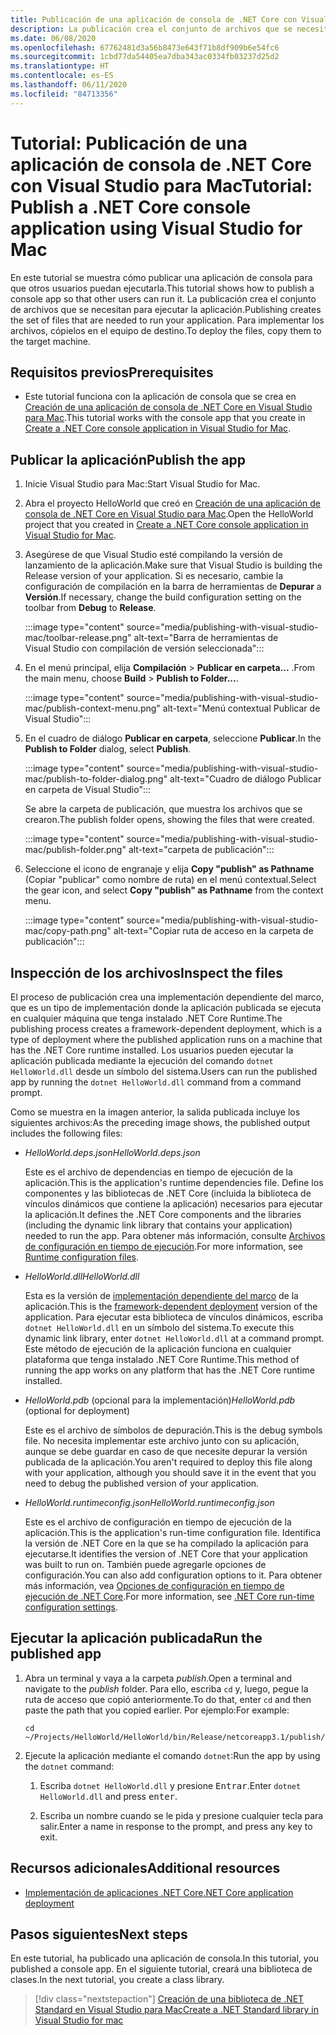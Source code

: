 ```yaml
---
title: Publicación de una aplicación de consola de .NET Core con Visual Studio para Mac
description: La publicación crea el conjunto de archivos que se necesitan para ejecutar una aplicación de .NET Core.
ms.date: 06/08/2020
ms.openlocfilehash: 67762481d3a56b8473e643f71b8df909b6e54fc6
ms.sourcegitcommit: 1cbd77da54405ea7dba343ac0334fb03237d25d2
ms.translationtype: HT
ms.contentlocale: es-ES
ms.lasthandoff: 06/11/2020
ms.locfileid: "84713356"
---
```

# <a name="tutorial-publish-a-net-core-console-application-using-visual-studio-for-mac"></a><span data-ttu-id="f8817-103">Tutorial: Publicación de una aplicación de consola de .NET Core con Visual Studio para Mac</span><span class="sxs-lookup"><span data-stu-id="f8817-103">Tutorial: Publish a .NET Core console application using Visual Studio for Mac</span></span>

<span data-ttu-id="f8817-104">En este tutorial se muestra cómo publicar una aplicación de consola para que otros usuarios puedan ejecutarla.</span><span class="sxs-lookup"><span data-stu-id="f8817-104">This tutorial shows how to publish a console app so that other users can run it.</span></span> <span data-ttu-id="f8817-105">La publicación crea el conjunto de archivos que se necesitan para ejecutar la aplicación.</span><span class="sxs-lookup"><span data-stu-id="f8817-105">Publishing creates the set of files that are needed to run your application.</span></span> <span data-ttu-id="f8817-106">Para implementar los archivos, cópielos en el equipo de destino.</span><span class="sxs-lookup"><span data-stu-id="f8817-106">To deploy the files, copy them to the target machine.</span></span>

## <a name="prerequisites"></a><span data-ttu-id="f8817-107">Requisitos previos</span><span class="sxs-lookup"><span data-stu-id="f8817-107">Prerequisites</span></span>

- <span data-ttu-id="f8817-108">Este tutorial funciona con la aplicación de consola que se crea en [Creación de una aplicación de consola de .NET Core en Visual Studio para Mac](with-visual-studio-mac.md).</span><span class="sxs-lookup"><span data-stu-id="f8817-108">This tutorial works with the console app that you create in [Create a .NET Core console application in Visual Studio for Mac](with-visual-studio-mac.md).</span></span>

## <a name="publish-the-app"></a><span data-ttu-id="f8817-109">Publicar la aplicación</span><span class="sxs-lookup"><span data-stu-id="f8817-109">Publish the app</span></span>

1. <span data-ttu-id="f8817-110">Inicie Visual Studio para Mac:</span><span class="sxs-lookup"><span data-stu-id="f8817-110">Start Visual Studio for Mac.</span></span>

1. <span data-ttu-id="f8817-111">Abra el proyecto HelloWorld que creó en [Creación de una aplicación de consola de .NET Core en Visual Studio para Mac](with-visual-studio-mac.md).</span><span class="sxs-lookup"><span data-stu-id="f8817-111">Open the HelloWorld project that you created in [Create a .NET Core console application in Visual Studio for Mac](with-visual-studio-mac.md).</span></span>

1. <span data-ttu-id="f8817-112">Asegúrese de que Visual Studio esté compilando la versión de lanzamiento de la aplicación.</span><span class="sxs-lookup"><span data-stu-id="f8817-112">Make sure that Visual Studio is building the Release version of your application.</span></span> <span data-ttu-id="f8817-113">Si es necesario, cambie la configuración de compilación en la barra de herramientas de **Depurar** a **Versión**.</span><span class="sxs-lookup"><span data-stu-id="f8817-113">If necessary, change the build configuration setting on the toolbar from **Debug** to **Release**.</span></span>

   :::image type="content" source="media/publishing-with-visual-studio-mac/toolbar-release.png" alt-text="Barra de herramientas de Visual Studio con compilación de versión seleccionada":::

1. <span data-ttu-id="f8817-115">En el menú principal, elija **Compilación** > **Publicar en carpeta...** .</span><span class="sxs-lookup"><span data-stu-id="f8817-115">From the main menu, choose **Build** > **Publish to Folder...**.</span></span>

   :::image type="content" source="media/publishing-with-visual-studio-mac/publish-context-menu.png" alt-text="Menú contextual Publicar de Visual Studio":::

1. <span data-ttu-id="f8817-117">En el cuadro de diálogo **Publicar en carpeta**, seleccione **Publicar**.</span><span class="sxs-lookup"><span data-stu-id="f8817-117">In the **Publish to Folder** dialog, select **Publish**.</span></span>

   :::image type="content" source="media/publishing-with-visual-studio-mac/publish-to-folder-dialog.png" alt-text="Cuadro de diálogo Publicar en carpeta de Visual Studio":::

   <span data-ttu-id="f8817-119">Se abre la carpeta de publicación, que muestra los archivos que se crearon.</span><span class="sxs-lookup"><span data-stu-id="f8817-119">The publish folder opens, showing the files that were created.</span></span>

   :::image type="content" source="media/publishing-with-visual-studio-mac/publish-folder.png" alt-text="carpeta de publicación":::

1. <span data-ttu-id="f8817-121">Seleccione el icono de engranaje y elija **Copy "publish" as Pathname** (Copiar "publicar" como nombre de ruta) en el menú contextual.</span><span class="sxs-lookup"><span data-stu-id="f8817-121">Select the gear icon, and select **Copy "publish" as Pathname** from the context menu.</span></span>

   :::image type="content" source="media/publishing-with-visual-studio-mac/copy-path.png" alt-text="Copiar ruta de acceso en la carpeta de publicación":::

## <a name="inspect-the-files"></a><span data-ttu-id="f8817-123">Inspección de los archivos</span><span class="sxs-lookup"><span data-stu-id="f8817-123">Inspect the files</span></span>

<span data-ttu-id="f8817-124">El proceso de publicación crea una implementación dependiente del marco, que es un tipo de implementación donde la aplicación publicada se ejecuta en cualquier máquina que tenga instalado .NET Core Runtime.</span><span class="sxs-lookup"><span data-stu-id="f8817-124">The publishing process creates a framework-dependent deployment, which is a type of deployment where the published application runs on a machine that has the .NET Core runtime installed.</span></span> <span data-ttu-id="f8817-125">Los usuarios pueden ejecutar la aplicación publicada mediante la ejecución del comando `dotnet HelloWorld.dll` desde un símbolo del sistema.</span><span class="sxs-lookup"><span data-stu-id="f8817-125">Users can run the published app by running the `dotnet HelloWorld.dll` command from a command prompt.</span></span>

<span data-ttu-id="f8817-126">Como se muestra en la imagen anterior, la salida publicada incluye los siguientes archivos:</span><span class="sxs-lookup"><span data-stu-id="f8817-126">As the preceding image shows, the published output includes the following files:</span></span>

* <span data-ttu-id="f8817-127">*HelloWorld.deps.json*</span><span class="sxs-lookup"><span data-stu-id="f8817-127">*HelloWorld.deps.json*</span></span>

  <span data-ttu-id="f8817-128">Este es el archivo de dependencias en tiempo de ejecución de la aplicación.</span><span class="sxs-lookup"><span data-stu-id="f8817-128">This is the application's runtime dependencies file.</span></span> <span data-ttu-id="f8817-129">Define los componentes y las bibliotecas de .NET Core (incluida la biblioteca de vínculos dinámicos que contiene la aplicación) necesarios para ejecutar la aplicación.</span><span class="sxs-lookup"><span data-stu-id="f8817-129">It defines the .NET Core components and the libraries (including the dynamic link library that contains your application) needed to run the app.</span></span> <span data-ttu-id="f8817-130">Para obtener más información, consulte [Archivos de configuración en tiempo de ejecución](https://github.com/dotnet/cli/blob/85ca206d84633d658d7363894c4ea9d59e515c1a/Documentation/specs/runtime-configuration-file.md).</span><span class="sxs-lookup"><span data-stu-id="f8817-130">For more information, see [Runtime configuration files](https://github.com/dotnet/cli/blob/85ca206d84633d658d7363894c4ea9d59e515c1a/Documentation/specs/runtime-configuration-file.md).</span></span>

* <span data-ttu-id="f8817-131">*HelloWorld.dll*</span><span class="sxs-lookup"><span data-stu-id="f8817-131">*HelloWorld.dll*</span></span>

   <span data-ttu-id="f8817-132">Esta es la versión de [implementación dependiente del marco](../deploying/deploy-with-cli.md#framework-dependent-deployment) de la aplicación.</span><span class="sxs-lookup"><span data-stu-id="f8817-132">This is the [framework-dependent deployment](../deploying/deploy-with-cli.md#framework-dependent-deployment) version of the application.</span></span> <span data-ttu-id="f8817-133">Para ejecutar esta biblioteca de vínculos dinámicos, escriba `dotnet HelloWorld.dll` en un símbolo del sistema.</span><span class="sxs-lookup"><span data-stu-id="f8817-133">To execute this dynamic link library, enter `dotnet HelloWorld.dll` at a command prompt.</span></span> <span data-ttu-id="f8817-134">Este método de ejecución de la aplicación funciona en cualquier plataforma que tenga instalado .NET Core Runtime.</span><span class="sxs-lookup"><span data-stu-id="f8817-134">This method of running the app works on any platform that has the .NET Core runtime installed.</span></span>

* <span data-ttu-id="f8817-135">*HelloWorld.pdb* (opcional para la implementación)</span><span class="sxs-lookup"><span data-stu-id="f8817-135">*HelloWorld.pdb* (optional for deployment)</span></span>

   <span data-ttu-id="f8817-136">Este es el archivo de símbolos de depuración.</span><span class="sxs-lookup"><span data-stu-id="f8817-136">This is the debug symbols file.</span></span> <span data-ttu-id="f8817-137">No necesita implementar este archivo junto con su aplicación, aunque se debe guardar en caso de que necesite depurar la versión publicada de la aplicación.</span><span class="sxs-lookup"><span data-stu-id="f8817-137">You aren't required to deploy this file along with your application, although you should save it in the event that you need to debug the published version of your application.</span></span>

* <span data-ttu-id="f8817-138">*HelloWorld.runtimeconfig.json*</span><span class="sxs-lookup"><span data-stu-id="f8817-138">*HelloWorld.runtimeconfig.json*</span></span>

   <span data-ttu-id="f8817-139">Este es el archivo de configuración en tiempo de ejecución de la aplicación.</span><span class="sxs-lookup"><span data-stu-id="f8817-139">This is the application's run-time configuration file.</span></span> <span data-ttu-id="f8817-140">Identifica la versión de .NET Core en la que se ha compilado la aplicación para ejecutarse.</span><span class="sxs-lookup"><span data-stu-id="f8817-140">It identifies the version of .NET Core that your application was built to run on.</span></span> <span data-ttu-id="f8817-141">También puede agregarle opciones de configuración.</span><span class="sxs-lookup"><span data-stu-id="f8817-141">You can also add configuration options to it.</span></span> <span data-ttu-id="f8817-142">Para obtener más información, vea [Opciones de configuración en tiempo de ejecución de .NET Core](../run-time-config/index.md#runtimeconfigjson).</span><span class="sxs-lookup"><span data-stu-id="f8817-142">For more information, see [.NET Core run-time configuration settings](../run-time-config/index.md#runtimeconfigjson).</span></span>

## <a name="run-the-published-app"></a><span data-ttu-id="f8817-143">Ejecutar la aplicación publicada</span><span class="sxs-lookup"><span data-stu-id="f8817-143">Run the published app</span></span>

1. <span data-ttu-id="f8817-144">Abra un terminal y vaya a la carpeta *publish*.</span><span class="sxs-lookup"><span data-stu-id="f8817-144">Open a terminal and navigate to the *publish* folder.</span></span> <span data-ttu-id="f8817-145">Para ello, escriba `cd` y, luego, pegue la ruta de acceso que copió anteriormente.</span><span class="sxs-lookup"><span data-stu-id="f8817-145">To do that, enter `cd` and then paste the path that you copied earlier.</span></span> <span data-ttu-id="f8817-146">Por ejemplo:</span><span class="sxs-lookup"><span data-stu-id="f8817-146">For example:</span></span>

   ```
   cd ~/Projects/HelloWorld/HelloWorld/bin/Release/netcoreapp3.1/publish/
   ```

1. <span data-ttu-id="f8817-147">Ejecute la aplicación mediante el comando `dotnet`:</span><span class="sxs-lookup"><span data-stu-id="f8817-147">Run the app by using the `dotnet` command:</span></span>

   1. <span data-ttu-id="f8817-148">Escriba `dotnet HelloWorld.dll` y presione <kbd>Entrar</kbd>.</span><span class="sxs-lookup"><span data-stu-id="f8817-148">Enter `dotnet HelloWorld.dll` and press <kbd>enter</kbd>.</span></span>

   1. <span data-ttu-id="f8817-149">Escriba un nombre cuando se le pida y presione cualquier tecla para salir.</span><span class="sxs-lookup"><span data-stu-id="f8817-149">Enter a name in response to the prompt, and press any key to exit.</span></span>

## <a name="additional-resources"></a><span data-ttu-id="f8817-150">Recursos adicionales</span><span class="sxs-lookup"><span data-stu-id="f8817-150">Additional resources</span></span>

- [<span data-ttu-id="f8817-151">Implementación de aplicaciones .NET Core</span><span class="sxs-lookup"><span data-stu-id="f8817-151">.NET Core application deployment</span></span>](../deploying/index.md)

## <a name="next-steps"></a><span data-ttu-id="f8817-152">Pasos siguientes</span><span class="sxs-lookup"><span data-stu-id="f8817-152">Next steps</span></span>

<span data-ttu-id="f8817-153">En este tutorial, ha publicado una aplicación de consola.</span><span class="sxs-lookup"><span data-stu-id="f8817-153">In this tutorial, you published a console app.</span></span> <span data-ttu-id="f8817-154">En el siguiente tutorial, creará una biblioteca de clases.</span><span class="sxs-lookup"><span data-stu-id="f8817-154">In the next tutorial, you create a class library.</span></span>

> [!div class="nextstepaction"]
> [<span data-ttu-id="f8817-155">Creación de una biblioteca de .NET Standard en Visual Studio para Mac</span><span class="sxs-lookup"><span data-stu-id="f8817-155">Create a .NET Standard library in Visual Studio for mac</span></span>](library-with-visual-studio-mac.md)

